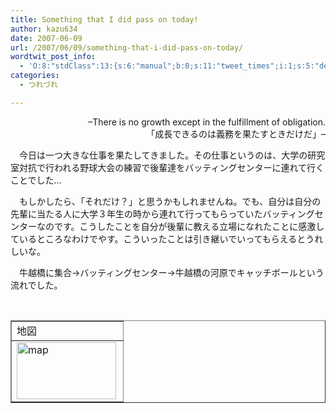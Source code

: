 ```yaml
---
title: Something that I did pass on today!
author: kazu634
date: 2007-06-09
url: /2007/06/09/something-that-i-did-pass-on-today/
wordtwit_post_info:
  - 'O:8:"stdClass":13:{s:6:"manual";b:0;s:11:"tweet_times";i:1;s:5:"delay";i:0;s:7:"enabled";i:1;s:10:"separation";s:2:"60";s:7:"version";s:3:"3.7";s:14:"tweet_template";b:0;s:6:"status";i:2;s:6:"result";a:0:{}s:13:"tweet_counter";i:2;s:13:"tweet_log_ids";a:1:{i:0;i:2981;}s:9:"hash_tags";a:0:{}s:8:"accounts";a:1:{i:0;s:7:"kazu634";}}'
categories:
  - つれづれ

---
```

<div class="section">
<p>
<div align="right">
      &#8211;There is no growth except in the fulfillment of obligation.<br />「成長できるのは義務を果たすときだけだ」&#8211;
</div>
</p>
  
<p>
    　今日は一つ大きな仕事を果たしてきました。その仕事というのは、大学の研究室対抗で行われる野球大会の練習で後輩達をバッティングセンターに連れて行くことでした…
</p>
  
<p>
    　もしかしたら、「それだけ？」と思うかもしれませんね。でも、自分は自分の先輩に当たる人に大学３年生の時から連れて行ってもらっていたバッティングセンターなのです。こうしたことを自分が後輩に教える立場になれたことに感激しているところなわけでやす。こういったことは引き継いでいってもらえるとうれしいな。
</p>
  
<p>
    　牛越橋に集合→バッティングセンター→牛越橋の河原でキャッチボールという流れでした。
</p>
  
<p>
<center>
<br /> 
      
<table cellspacing="0" cellpadding="2" border="1">
<tr valign="top">
<td>
            地図
</td>
</tr>
        
<tr valign="top">
<td>
<a href="http://maps.google.co.jp/maps?f=q&hl=ja&q=http://route.alpslab.jp/get.rb%3Fid%3D9586b5dba7912df7d08e64e96fe8ce62%26type%3Dkml" onclick="__gaTracker('send', 'event', 'outbound-article', 'http://maps.google.co.jp/maps?f=q&hl=ja&q=http://route.alpslab.jp/get.rb%3Fid%3D9586b5dba7912df7d08e64e96fe8ce62%26type%3Dkml', '');" target="_blank"><img width="159" align="left" alt="map" src="http://image.blog.livedoor.jp/simoom634/imgs/f/d/fd018c2b-s.jpg" class="pict" height="91" border="0" /></a>
</td>
</tr>
</table>
      
<p>
</center> </div>